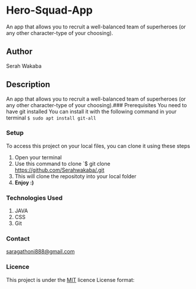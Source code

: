 # Hero-Squad-App
 An app that allows you to recruit a well-balanced team of superheroes (or any other character-type of your choosing).
## Author
Serah Wakaba
## Description
 An app that allows you to recruit a well-balanced team of superheroes (or any other character-type of your choosing).### Prerequisites
You need to have git installed
You can install it with the following command in your terminal
`$ sudo apt install git-all`
### Setup
To access this project on your local files, you can clone it using these steps
1. Open your terminal
1. Use this command to clone `$ git clone https://github.com/Serahwakaba/.git
1. This will clone the repositoty into your local folder
1. __Enjoy :)__
### Technologies Used
1. JAVA
1. CSS
1. Git
### Contact
saragathoni888@gmail.com
### Licence
This project is under the [MIT](LICENSE) licence
License format:

